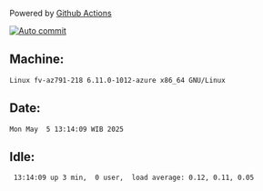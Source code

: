 Powered by [Github Actions](https://github.com/features/actions)

[![Auto commit](https://github.com/hiage/workstation/workflows/Auto%20commit/badge.svg)](https://github.com/hiage/workstation/actions?query=workflow%3A%22Auto+commit%22)

## Machine:
```
Linux fv-az791-218 6.11.0-1012-azure x86_64 GNU/Linux
```
## Date:
```
Mon May  5 13:14:09 WIB 2025
```
## Idle:
```
 13:14:09 up 3 min,  0 user,  load average: 0.12, 0.11, 0.05
```
